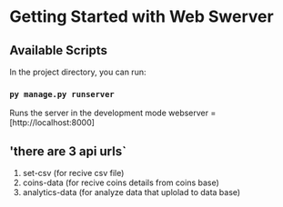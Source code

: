 # Getting Started with Web Swerver

## Available Scripts

In the project directory, you can run:

### `py manage.py runserver`

Runs the server in the development mode
webserver = [http://localhost:8000]

## 'there are 3 api urls`
  1) set-csv (for recive csv file)
  2) coins-data (for recive coins details from coins base)
  3) analytics-data (for analyze data that uplolad to data base)

  
  
